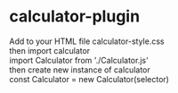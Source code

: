 # calculator-plugin
Add to your HTML file calculator-style.css <br>
then import calculator <br>
import Calculator from './Calculator.js' <br>
then create new instance of calculator <br>
const Calculator = new Calculator(selector) <br>
